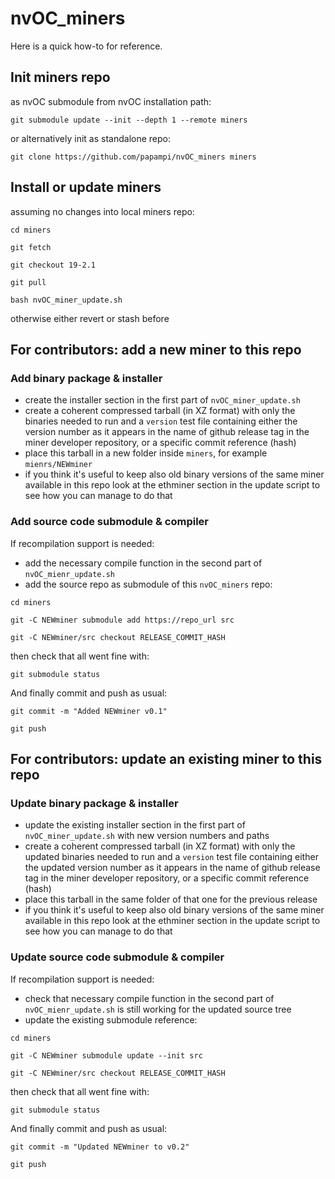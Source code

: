 # nvOC_miners

Here is a quick how-to for reference.

## Init miners repo
as nvOC submodule from nvOC installation path:

`git submodule update --init --depth 1 --remote miners`

or alternatively init as standalone repo:

`git clone https://github.com/papampi/nvOC_miners miners`

## Install or update miners
assuming no changes into local miners repo:

`cd miners`

`git fetch`

`git checkout 19-2.1`

`git pull`

`bash nvOC_miner_update.sh`

otherwise either revert or stash before

## For contributors: add a new miner to this repo

### Add binary package & installer
- create the installer section in the first part of `nvOC_miner_update.sh`
- create a coherent compressed tarball (in XZ format) with only the binaries needed to run and a `version` test file containing either the version number as it appears in the name of github release tag in the miner developer repository, or a specific commit reference (hash)
- place this tarball in a new folder inside `miners`, for example `mienrs/NEWminer`
- if you think it's useful to keep also old binary versions of the same miner available in this repo look at the ethminer section in the update script to see how you can manage to do that

### Add source code submodule & compiler
If recompilation support is needed:
- add the necessary compile function in the second part of `nvOC_mienr_update.sh`
- add the source repo as submodule of this `nvOC_miners` repo:

`cd miners`

`git -C NEWminer submodule add https://repo_url src`

`git -C NEWminer/src checkout RELEASE_COMMIT_HASH`

then check that all went fine with:

`git submodule status`

And finally commit and push as usual:

`git commit -m "Added NEWminer v0.1"`

`git push`

## For contributors: update an existing miner to this repo

### Update binary package & installer
- update the existing installer section in the first part of `nvOC_miner_update.sh` with new version numbers and paths
- create a coherent compressed tarball (in XZ format) with only the updated binaries needed to run and a `version` test file containing either the updated version number as it appears in the name of github release tag in the miner developer repository, or a specific commit reference (hash)
- place this tarball in the same folder of that one for the previous release
- if you think it's useful to keep also old binary versions of the same miner available in this repo look at the ethminer section in the update script to see how you can manage to do that

### Update source code submodule & compiler
If recompilation support is needed:
- check that necessary compile function in the second part of `nvOC_mienr_update.sh` is still working for the updated source tree
- update the existing submodule reference:

`cd miners`

`git -C NEWminer submodule update --init src`

`git -C NEWminer/src checkout RELEASE_COMMIT_HASH`

then check that all went fine with:

`git submodule status`

And finally commit and push as usual:

`git commit -m "Updated NEWminer to v0.2"`

`git push`

